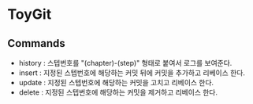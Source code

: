 # ToyGit

## Commands

- history : 스텝번호를 "(chapter)-(step)" 형태로 붙여서 로그를 보여준다.
- insert : 지정된 스텝번호에 해당하는 커밋 뒤에 커밋을 추가하고 리베이스 한다.
- update : 지정된 스텝번호에 해당하는 커밋을 고치고 리베이스 한다.
- delete : 지정된 스텝번호에 해당하는 커밋을 제거하고 리베이스 한다.
